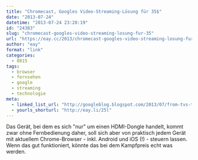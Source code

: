 ```yaml
---
title: "Chromecast, Googles Video-Streaming-Lösung für 35$"
date: "2013-07-24"
datetime: "2013-07-24 23:28:19"
id: "24383"
slug: "chromecast-googles-video-streaming-losung-fur-35"
url: "https://eay.cc/2013/chromecast-googles-video-streaming-losung-fur-35/"
author: "eay"
format: "link"
categories:
  - 0815
tags:
  - browser
  - fernsehen
  - google
  - streaming
  - technologie
meta:
  - linked_list_url: "http://googleblog.blogspot.com/2013/07/from-tvs-to-tablets-everything-you-love.html"
  - yourls_shorturl: "http://eay.li/25l"
---
```


Das Gerät, bei dem es sich "nur" um einen HDMI-Dongle handelt, kommt zwar ohne Fernbedienung daher, soll sich aber von praktisch jedem Gerät mit aktuellem Chrome-Browser - inkl. Android und iOS (!) - steuern lassen. Wenn das gut funktioniert, könnte das bei dem Kampfpreis echt was werden.

